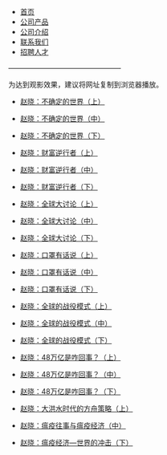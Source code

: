 <html>
	<head>
		<meta charset="utf-8" />
		<title>导航制作</title>
		<link rel="stylesheet" href="css/style.css">
		<link rel="stylesheet" href="css/public.css">
	</head>
	<body>
		<!-- 导航 -->
		<nav class="pageNav">
			<ul class="list">
				<li><a href="#" target="_blank"><span>首页</span></a></li>
				<li><a href="#" target="_blank"><span>公司产品</span></a></li>
				<li><a href="#" target="_blank"><span>公司介绍</span></a></li>
				<li><a href="#" target="_blank"><span>联系我们</span></a></li>
				<li><a href="#" target="_blank"><span>招聘人才</span></a></li>
			</ul>
		</nav>
		<!-- 导航 end -->
	</body>

————————————————



为达到观影效果，建议将网址复制到浏览器播放。












* [赵晓：不确定的世界（上）](https://www.asuswebstorage.com/navigate/a/#/s/CD7F08A9344C460194FC72F3E9AC276AY)
* [赵晓：不确定的世界（中）](https://www.asuswebstorage.com/navigate/a/#/s/CB8FF9AC70494AC7A1F9D8F1DDD27A22Y)
* [赵晓：不确定的世界（下）](https://www.asuswebstorage.com/navigate/a/#/s/45C91E2E9045463094C5BF3007DD3F5BY)	

* [赵晓：财富逆行者（上）](https://www.asuswebstorage.com/navigate/a/#/s/AB16A6928BCC4C79B354D4F582B3BEE2Y)
* [赵晓：财富逆行者（中）](https://www.asuswebstorage.com/navigate/a/#/s/6B53642F5AE24F6684CAD45C8B76E970Y)
* [赵晓：财富逆行者（下）](https://www.asuswebstorage.com/navigate/a/#/s/373A0F70D15E423E869E6B978D97AD01Y)		
	
* [赵晓：全球大讨论（上）](https://www.asuswebstorage.com/navigate/a/#/s/B0DB29AC7E9A438994DEE337D881F7B8Y)
* [赵晓：全球大讨论（中）](https://www.asuswebstorage.com/navigate/a/#/s/951A93AF3B484DD2ACDC2D094199A1A0Y)
* [赵晓：全球大讨论（下）](https://www.asuswebstorage.com/navigate/a/#/s/9D378981663F4B80AE66CF49E77EDBEBY)	
	
* [赵晓：口罩有话说（上）](https://www.asuswebstorage.com/navigate/a/#/s/C88196CF86B04809BC6BA27FFF42CB57Y)
* [赵晓：口罩有话说（中）](https://www.asuswebstorage.com/navigate/a/#/s/60C9E1C2764040F5BFC640C9740C6F24Y)
* [赵晓：口罩有话说（下）](https://www.asuswebstorage.com/navigate/a/#/s/B84465B500324797A84138B5505DBDEDY)
	
* [赵晓：全球的战役模式（上）](https://www.asuswebstorage.com/navigate/a/#/s/B05FE245B6F64C5AB9E102A538E3A27FY)
* [赵晓：全球的战役模式（中）](https://www.asuswebstorage.com/navigate/a/#/s/43A07A7BC85D4D219BC597EF0E387014Y)
* [赵晓：全球的战役模式（下）](https://www.asuswebstorage.com/navigate/a/#/s/0876189AB0FD460883646696462974CEY)
	
* [赵晓：48万亿是咋回事？（上）](https://www.asuswebstorage.com/navigate/a/#/s/7E7ACE98F1294475B56C14368AA7BDB1Y)
* [赵晓：48万亿是咋回事？（中）](https://www.asuswebstorage.com/navigate/a/#/s/ED9217D19A3845B4A297C42FC78ADA2BY)
* [赵晓：48万亿是咋回事？（下）](https://www.asuswebstorage.com/navigate/a/#/s/8D493C15A13D47118991091B60E714DAY)

* [赵晓：大洪水时代的方舟策略（上）](https://www.asuswebstorage.com/navigate/a/#/s/5DBC688B6FB3453B9C5427CC3109A6E6Y)
* [赵晓：瘟疫往事与瘟疫经济（中）](https://www.asuswebstorage.com/navigate/a/#/s/94EBDCB84A4E4AE39D9091E227759F3FY)
* [赵晓：瘟疫经济—世界的冲击（下）](https://www.asuswebstorage.com/navigate/a/#/s/F7DC4D7C458444B48FEBC7D6D944210CY)


